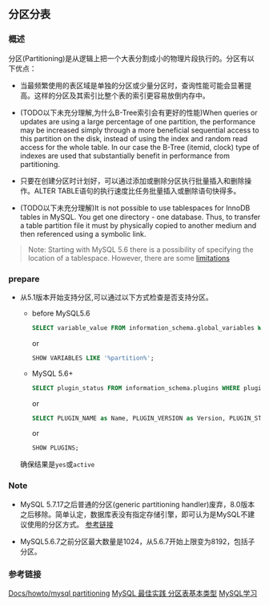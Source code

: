 ## 分区分表

### 概述
分区(Partitioning)是从逻辑上把一个大表分割成小的物理片段执行的。分区有以下优点：
* 当最频繁使用的表区域是单独的分区或少量分区时，查询性能可能会显著提高。这样的分区及其索引比整个表的索引更容易放倒内存中。

* (TODO以下未充分理解,为什么B-Tree索引会有更好的性能)When queries or updates are using a large percentage of one partition, the performance may be increased simply through a more beneficial sequential access to this partition on the disk, instead of using the index and random read access for the whole table. In our case the B-Tree (itemid, clock) type of indexes are used that substantially benefit in performance from partitioning.

* 只要在创建分区时计划好，可以通过添加或删除分区执行批量插入和删除操作。ALTER TABLE语句的执行速度比任务批量插入或删除语句快得多。

* (TODO以下未充分理解)It is not possible to use tablespaces for InnoDB tables in MySQL. You get one directory - one database. Thus, to transfer a table partition file it must by physically copied to another medium and then referenced using a symbolic link.
> Note: Starting with MySQL 5.6 there is a possibility of specifying the location of a tablespace.  However, there are some [limitations](http://dev.mysql.com/doc/refman/5.6/en/tablespace-placing.html)

### prepare
* 从5.1版本开始支持分区,可以通过以下方式检查是否支持分区。

    - before MySQL5.6
        ```sql
        SELECT variable_value FROM information_schema.global_variables WHERE variable_name = 'have_partitioning';
        ```
        or

        ```sql
        SHOW VARIABLES LIKE '%partition%';
        ```

    - MySQL 5.6+
        ```sql
        SELECT plugin_status FROM information_schema.plugins WHERE plugin_name = 'partition';
        ```
        or

        ```sql
        SELECT PLUGIN_NAME as Name, PLUGIN_VERSION as Version, PLUGIN_STATUS as Status FROM INFORMATION_SCHEMA.PLUGINS WHERE PLUGIN_TYPE='STORAGE ENGINE';
        ```

        or
        ```sql
        SHOW PLUGINS;
        ```

    确保结果是`yes`或`active`

### Note
* MySQL 5.7.17之后普通的分区(generic partitioning handler)废弃，8.0版本之后移除。简单认定，数据库表没有指定存储引擎，即可认为是MySQL不建议使用的分区方式。 [参考链接](https://www.jianshu.com/p/94703170dd85)

* MySQL5.6.7之前分区最大数量是1024，从5.6.7开始上限变为8192，包括子分区。

### 参考链接
[Docs/howto/mysql partitioning](https://zabbix.org/wiki/Docs/howto/mysql_partitioning)
[MySQL 最佳实践 分区表基本类型](http://mysql.taobao.org/monthly/2017/11/09/)
[MySQL学习](https://www.jianshu.com/p/94703170dd85)
